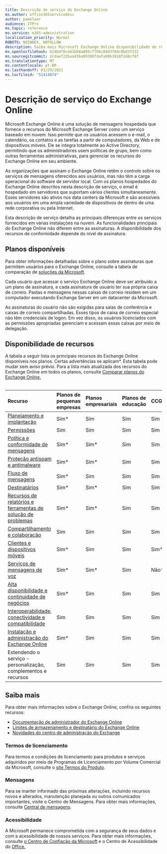```yaml
---
title: Descrição de serviço do Exchange Online
ms.author: office365servicedesc
author: pamelaar
audience: ITPro
ms.topic: reference
ms.service: o365-administration
localization_priority: Normal
ROBOTS: NOINDEX, NOFOLLOW
description: Saiba mais Microsoft Exchange Online disponibilidade de recursos e serviços em planos do Microsoft 365 e Office 365.
ms.openlocfilehash: b24bd70ce81b68a895cf70bc04d3f8dc0bd3f332
ms.sourcegitcommit: 2cdaef22baa43ba09300fdafa99b3918f2d8cf8f
ms.translationtype: MT
ms.contentlocale: pt-BR
ms.lasthandoff: 03/29/2021
ms.locfileid: "51414874"
---
```

# <a name="exchange-online-service-description"></a>Descrição de serviço do Exchange Online

Microsoft Exchange Online é uma solução de mensagens hospedada que fornece o recursos do Microsoft Exchange Server como um serviço baseado em nuvem. Isso permite que os usuários acessem o e-mail, o calendário, os contatos e as tarefas a partir de computadores, da Web e de dispositivos móveis. Ele se integra totalmente ao Active Directory, permitindo que os administradores usem políticas de grupo, bem como outras ferramentas administrativas, para gerenciar os recursos do Exchange Online em seu ambiente.
  
As organizações que assinam o Exchange Online retêm o controle sobre os serviços de mensagens oferecidos aos usuários, mas não têm a carga operacional do software de servidor local. Com os planos hospedados do Exchange Online descritos nesta descrição de serviço, o email é hospedado em servidores que suportam vários clientes simultaneamente. Esses servidores são ativos nos data centers da Microsoft e são acessíveis aos usuários em uma ampla variedade de dispositivos de dentro de uma rede corporativa ou pela Internet.

Esta descrição de serviço detalha as principais diferenças entre os serviços fornecidos em várias instalações na nuvem. As funcionalidades principais do Exchange Online não diferem entre as assinaturas. A disponibilidade dos recursos de conformidade depende do nível de assinatura.
  
## <a name="available-plans"></a>Planos disponíveis

Para obter informações detalhadas sobre o plano sobre assinaturas que permitem usuários para o Exchange Online, consulte a tabela de comparação de [soluções da Microsoft](https://go.microsoft.com/fwlink/?linkid=2139145).

Cada usuário que acessar o serviço Exchange Online deve ser atribuído a um plano de assinatura, e cada assinatura de usuário ter sua própria caixa de correio. Pastas e mensagens nessas caixas de correio residem em um computador executando Exchange Server em um datacenter da Microsoft.
  
As assinaturas do usuário não são exigidas para salas de conferência e caixas de correio compartilhadas. Esses tipos de caixa de correio especial não têm credenciais de logon. Em vez disso, os usuários licenciados com as permissões apropriadas gerenciam e acessam essas caixas por meio de delegação.

## <a name="feature-availability"></a>Disponibilidade de recursos

A tabela a seguir lista os principais recursos do Exchange Online disponíveis nos planos. Certas advertências se aplicam*. Esta tabela pode mudar sem aviso prévio. Para a lista mais atualizada dos recursos do Exchange Online em todos os planos, consulte [Comparar planos do Exchange Online.](https://www.microsoft.com/microsoft-365/exchange/compare-microsoft-exchange-online-plans)<br><br>
  
| Recurso | Planos de pequenas empresas | Planos empresariais | Planos de educação | CCG | GCC-High | DOD | 
|:-----|:-----|:-----|:-----|:-----|:-----|:-----|
|[Planejamento e implantação](planning-and-deployment.md)|Sim*|Sim|Sim|Sim|Sim|Sim|
|[Permissões](permissions.md)|Sim|Sim|Sim|Sim|Sim|Sim|
|[Política e conformidade de mensagens](message-policy-and-compliance.md)|Sim*|Sim*|Sim|Sim|Sim|Sim|
|[Proteção antispam e antimalware](anti-spam-and-anti-malware-protection.md)|Sim*|Sim*|Sim|Sim|Sim|Sim|
|[Fluxo de mensagens](mail-flow.md)|Sim*|Sim|Sim|Sim|Sim|Sim|
|[Destinatários](recipients.md)|Sim*|Sim*|Sim|Sim|Sim*|Sim*|
|[Recursos de relatórios e ferramentas de solução de problemas](reporting-features-and-troubleshooting-tools.md)|Sim*|Sim*|Sim|Sim|Sim*|Sim*|
|[Compartilhamento e colaboração](sharing-and-collaboration.md)|Sim|Sim|Sim|Sim|Sim|Sim|
|[Clientes e dispositivos móveis](clients-and-mobile-devices.md)|Sim*|Sim|Sim|Sim*|Sim*|Sim*|
|[Serviços de mensagens de voz](voice-message-services.md)|Sim*|Sim*|Sim|Não*|Não*|Não*|
|[Alta disponibilidade e continuidade de negócios](high-availability-and-business-continuity.md)|Sim*|Sim|Sim|Sim|Sim|Sim|
|[Interoperabilidade, conectividade e compatibilidade](interoperability-connectivity-and-compatibility.md)|Sim|Sim|Sim|Sim|Sim|Sim|
|[Instalação e administração do Exchange Online](exchange-online-setup-and-administration.md)|Sim*|Sim|Sim|Sim|Sim|Sim*|
|Estendendo o serviço - personalização, complementos e recursos|Sim|Sim|Sim|Sim|Sim|Sim|

## <a name="learn-more"></a>Saiba mais

Para obter mais informações sobre o Exchange Online, confira os seguintes recursos:

- [Documentação de administrador do Exchange Online](/exchange/exchange-online)
- [Limites de armazenamento e destinatário do Exchange Online](exchange-online-limits.md)
- [Novidades do centro de administração do Exchange](/exchange/whats-new)

### <a name="licensing-terms"></a>Termos de licenciamento

Para termos e condições de licenciamento para produtos e serviços adquiridos por meio de Programas de Licenciamento por Volume Comercial da Microsoft, consulte o [site Termos do Produto](https://www.microsoft.com/licensing/terms/). 

### <a name="messaging"></a>Mensagens

Para se manter informado das próximas alterações, incluindo recursos novos e alterados, manutenção planejada ou outros comunicados importantes, visite o Centro de Mensagens. Para obter mais informações, consulte [Central de mensagens](/microsoft-365/admin/manage/message-center).

### <a name="accessibility"></a>Acessibilidade

A Microsoft permanece comprometida com a segurança de seus dados e com a acessibilidade de nossos serviços. Para obter mais informações, consulte [o Centro de Confiação da Microsoft](https://www.microsoft.com/trust-center) e o Centro de Acessibilidade do [Office.](https://support.office.com/article/ecab0fcf-d143-4fe8-a2ff-6cd596bddc6d)
